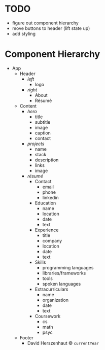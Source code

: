 # TODO

- figure out component hierarchy
- move buttons to header (lift state up)
- add styling

# Component Hierarchy

- App
  - Header
    - _left_
      - logo
    - _right_
      - About
      - R&eacute;sum&eacute;
  - Content
    - _hero_
      - title
      - subtitle
      - image
      - caption
      - contact
    - _projects_
      - name
      - stack
      - description
      - links
      - image
    - _r&eacute;sum&eacute;_
      - Contact
        - email
        - phone
        - linkedin
      - Education
        - name
        - location
        - date
        - text
      - Experience
        - title
        - company
        - location
        - date
        - text
      - Skills
        - programming languages
        - libraries/frameworks
        - tools
        - spoken languages
      - Extracurriculars
        - name
        - organization
        - date
        - text
      - Coursework
        - cs
        - math
        - psyc
  - Footer
    - David Herszenhaut &copy; `currentYear`
